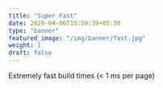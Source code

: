 ```yaml
---
title: "Super Fast"
date: 2020-04-06T15:59:39+05:30
type: "banner"
featured_image: "/img/banner/fast.jpg"
weight: 1
draft: false
---
```


Extremely fast build times (< 1 ms per page)